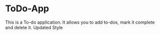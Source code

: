 # ToDo-App
This is a To-do application. It allows you to add to-dos, mark it complete and delete it.
Updated Style
